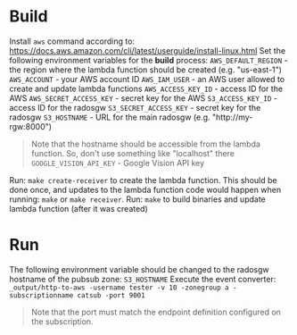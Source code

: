 # Build
Install ```aws``` command according to: https://docs.aws.amazon.com/cli/latest/userguide/install-linux.html
Set the following environment variables for the **build** process:
```AWS_DEFAULT_REGION``` - the region where the lambda function should be created (e.g. "us-east-1")
```AWS_ACCOUNT``` - your AWS account ID
```AWS_IAM_USER``` - an AWS user allowed to create and update lambda functions
```AWS_ACCESS_KEY_ID``` - access ID for the AWS
```AWS_SECRET_ACCESS_KEY``` - secret key for the AWS
```S3_ACCESS_KEY_ID``` - access ID for the radosgw
```S3_SECRET_ACCESS_KEY``` - secret key for the radosgw
```S3_HOSTNAME``` - URL for the main radosgw (e.g. "http://my-rgw:8000")
> Note that the hostname should be accessible from the lambda function. So, don't use something like "localhost" there
```GOOGLE_VISION_API_KEY``` - Google Vision API key

Run: ```make create-receiver``` to create the lambda function. This should be done once, and updates to the lambda function code would happen when running: ```make``` or ```make receiver```.
Run: ```make``` to build binaries and update lambda function (after it was created)

# Run
The following environment variable should be changed to the radosgw hostname of the pubsub zone: ```S3_HOSTNAME```
Execute the event converter: ```_output/http-to-aws -username tester -v 10 -zonegroup a -subscriptionname catsub -port 9001```
> Note that the port must match the endpoint definition configured on the subscription.
